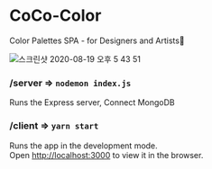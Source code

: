 # CoCo-Color

Color Palettes SPA - for Designers and Artists💅

![스크린샷 2020-08-19 오후 5 43 51](https://user-images.githubusercontent.com/65662469/90612892-9f35a280-e243-11ea-86b1-fb051b8a13e5.png)

### /server => `nodemon index.js`

Runs the Express server, Connect MongoDB<br />

### /client => `yarn start`

Runs the app in the development mode.<br />
Open [http://localhost:3000](http://localhost:3000) to view it in the browser.
